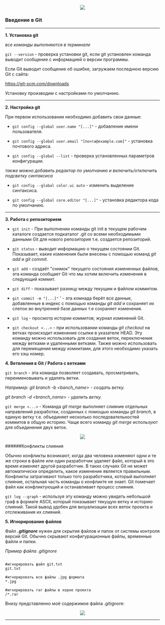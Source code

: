 <p align="center">
  <img src="D:/git/sources/git.png">
</p>

### Введение в Git

---

__1. Установка git__

*все команды выполняются в терминале*

`git --version` - проверка установки git, если git установлен команда выводит сообщение с информацией о  версии программы.

Если Git выводит сообщение об ошибке, загружаем последнюю версию Git с сайта:

https://git-scm.com/downloads

Установку производим с настройками по умолчанию.

---

  __2. Настройка git__

 При первом использовании необходимо добавить свои данные:

+ `git config --global user.name "[...]"` - добавление имени пользователя.

+ `git config --global user.email "[почта@example.com]"` - установка почтового адреса.

+ `git config --global --list` - проверка установленных параметров конфигурации.

*также можно добавить редактор по умолчанию и включить/отключить подсветку синтаксиса*

+ `git config --global color.ui auto`  - изменить выделение синтаксиса.

+ `git config --global core.editor "[...]"`  - установка редактора кода по умолчанию.

---

__3. Работа с репозиторием__

+ `git init` - При выполнении команды git init в текущем рабочем каталоге создается подкаталог .git со всеми необходимыми данными Git для нового репозитория т.е. создается репозиторий.

+ `git status`  - выводит информацию о текущем состоянии Git. Показывает, какие изменения были внесены с помощью команд *git add* и *git commit*.

+ `git add`  - создаёт "снимок" текущего состояния измененных файлов, эта команда сообщает Git что мы хотим включить изменения в следующий коммит.

+ `git diff` - показывает разницу между текущим и файлом коммитом.

+ `git commit -m "[...]"`  ' - эта комнада берёт все данные, добавленные в индекс с помощью команды *git add* и сохраняет их слепок во внутренней базе данных т.е сохраняет изменения.

+ `git log`  - просмотр истории коммитов;
 журнал изменений Git.

+ `git checkout <...>` - при использовании команды *git checkout* на ветках происходит изменение ссылки в указателе HEAD. Эту команду можно использовать для создания веток, переключения между ветками и удаленными ветками. Также можно использовать для перемещения между комиитами, для этого необходимо указать его хэш номер.

__4. Ветвления в Git / Работа с ветками__


`git branch` - эта команда позволяет создавать, просматривать, переименовывать и удалять ветки.

*Например: git branch -b <banch_name> - создать ветку.* 

*git branch -d <branch_name> - удалить ветку.* 

`git merge <...>` -  Команда *git merge* выполняет слияние отдельных направлений разработки, созданных с помощью команды *git branch*, в единую ветку т.е. объединяет несколько последовательностей коммитов в общую историю. Чаще всего команду *git merge* используют для объединения двух веток.

<p align="center">
  <img src="D:/git/sources/branches.png">
</p>


######Конфликты слияния

Обычно конфликты возникают, когда два человека изменяют одни и те же строки в файле или один разработчик удаляет файл, который в это время изменяет другой разработчик. В таких случаях Git не может автоматически определить, какое изменение является правильным. Конфликты затрагивают только того разработчика, который выполняет слияние, остальная часть команды о конфликте не знает. Git помечает файл как конфликтующий и останавливает процесс слияния.

`git log --graph` - используя эту команду можно увидеть небольшой граф в формате ASCII, который показывает текущую ветку и историю слияний. Такой вывод удобен для визуализации всех веток проекта и отслеживания их слияний.

__5. Игнорирование файлов__

 Файл __*.gitignore*__ нужен для скрытия файлов и папок от системы контроля версий Git. Обычно скрывают конфигурационные файлы, временные файли и папки.

 *Пример файла .gitignore*
 
 ```

 #игнорировать файл git.txt
 git.txt

 #игнорировать все файлы .jpg формата
*.jpg

 #игнорировать rar файлы в корне проекта
/*.rar

 ```
Внизу представленно моё содержимое файла .gitignore:

<p align="center">
  <img src="D:/git/sources/ignore.png">
</p>

---

